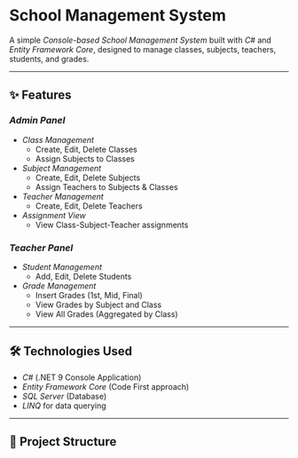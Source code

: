 # School Management System

A simple *Console-based School Management System* built with *C#* and *Entity Framework Core*, designed to manage classes, subjects, teachers, students, and grades.

---

## ✨ Features

### *Admin Panel*
- *Class Management*
  - Create, Edit, Delete Classes
  - Assign Subjects to Classes
- *Subject Management*
  - Create, Edit, Delete Subjects
  - Assign Teachers to Subjects & Classes
- *Teacher Management*
  - Create, Edit, Delete Teachers
- *Assignment View*
  - View Class-Subject-Teacher assignments

### *Teacher Panel*
- *Student Management*
  - Add, Edit, Delete Students
- *Grade Management*
  - Insert Grades (1st, Mid, Final)
  - View Grades by Subject and Class
  - View All Grades (Aggregated by Class)

---

## 🛠 Technologies Used
- *C#* (.NET 9 Console Application)
- *Entity Framework Core* (Code First approach)
- *SQL Server* (Database)
- *LINQ* for data querying

---

## 📂 Project Structure
